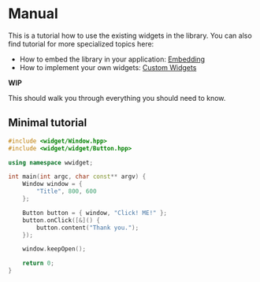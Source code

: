 # Manual

This is a tutorial how to use the existing widgets in the library.
You can also find tutorial for more specialized topics here:
- How to embed the library in your application: [Embedding](Embedding.md)
- How to implement your own widgets: [Custom Widgets](CustomWidgets.md)

**WIP**

This should walk you through everything you should need to know.

## Minimal tutorial

```c++
#include <widget/Window.hpp>
#include <widget/widget/Button.hpp>

using namespace wwidget;

int main(int argc, char const** argv) {
	Window window = {
		"Title", 800, 600
	};

	Button button = { window, "Click! ME!" };
	button.onClick([&]() {
		button.content("Thank you.");
	});

	window.keepOpen();

	return 0;
}
```
